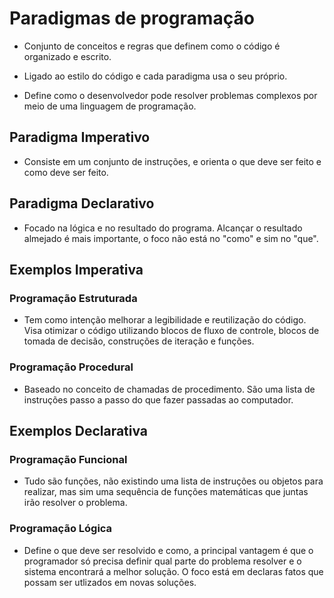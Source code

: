 # Paradigmas de programação
- Conjunto de conceitos e regras que definem como o código é organizado e escrito.

- Ligado ao estilo do código e cada paradigma usa o seu próprio.

- Define como o desenvolvedor pode resolver problemas complexos por meio de uma linguagem de programação.

## Paradigma Imperativo
- Consiste em um conjunto de instruções, e orienta o que deve ser feito e como deve ser feito.

## Paradigma Declarativo

- Focado na lógica e no resultado do programa. Alcançar o resultado almejado é mais importante, o foco não está no "como" e sim no "que".

## Exemplos Imperativa

### Programação Estruturada

- Tem como intenção melhorar a legibilidade e reutilização do código. Visa otimizar o código utilizando blocos de fluxo de controle, blocos de tomada de decisão, construções de iteração e funções.

### Programação Procedural

- Baseado no conceito de chamadas de procedimento. São uma lista de instruções passo a passo do que fazer passadas ao computador.

## Exemplos Declarativa

### Programação Funcional

- Tudo são funções, não existindo uma lista de instruções ou objetos para realizar, mas sim uma sequência de funções matemáticas que juntas irão resolver o problema.

### Programação Lógica

- Define o que deve ser resolvido e como, a principal vantagem é que o programador só precisa definir qual parte do problema resolver e o sistema encontrará a melhor solução. O foco está em declaras fatos que possam ser utlizados em novas soluções.

